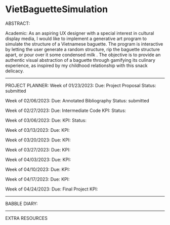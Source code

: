 # VietBaguetteSimulation

ABSTRACT:

Academic:
As an aspiring UX designer with a special interest in cultural display media, I would like to implement a generative art program to simulate the structure of a Vietnamese baguette. The program is interactive by letting the user generate a random structure, rip the baguette structure apart, or pour over it some condensed milk . The objective is to provide an authentic visual abstraction of a baguette through gamifying its culinary experience, as inspired by my childhood relationship with this snack delicacy. 

-----------------------------------------------------------------------------------------------------------------------

PROJECT PLANNER:
Week of 01/23/2023:
  Due: Project Proposal
  Status: submitted
  
Week of 02/06/2023:
  Due: Annotated Bibliography
  Status: submitted

Week of 02/27/2023:
  Due: Intermediate Code
  KPI:
  Status:

Week of 03/06/2023:
  Due: 
  KPI:
  Status:

Week of 03/13/2023:
  Due: 
  KPI:
  
Week of 03/20/2023:
  Due: 
  KPI:

Week of 03/27/2023:
  Due: 
  KPI:

Week of 04/03/2023:
  Due:
  KPI:

Week of 04/10/2023:
  Due:
  KPI:

Week of 04/17/2023:
  Due:
  KPI:

Week of 04/24/2023:
  Due: Final Project
  KPI:

-----------------------------------------------------------------------------------------------------------------------
BABBLE DIARY:

-----------------------------------------------------------------------------------------------------------------------
EXTRA RESOURCES
